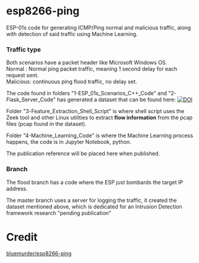 # esp8266-ping
ESP-01s code for generating ICMP/Ping normal and malicious traffic, along with detection of said traffic using Machine Learning.

### Traffic type
Both scenarios have a packet header like Microsoft Windows OS.<br />
Normal : Normal ping packet traffic, meaning 1 second delay for each request sent.<br />
Malicious: continuous ping flood traffic, no delay set.

The code found in folders "1-ESP_01s_Scenarios_C++_Code" and "2-Flask_Server_Code" has generated a dataset that can be found here: [![DOI](https://zenodo.org/badge/doi/10.5281/zenodo.7772015.svg)](http://dx.doi.org/10.5281/zenodo.7772015)

Folder "3-Feature_Extraction_Shell_Script" is where shell script uses the Zeek tool and other Linux utilities to extract **flow information** from the pcap files (pcap found in the dataset).

Folder "4-Machine_Learning_Code" is where the Machine Learning process happens, the code is in Jupyter Notebook, python.


The publication reference will be placed here when published. 


### Branch
The flood branch has a code where the ESP just bombards the target IP address.

The master branch uses a server for logging the traffic, it created the dataset mentioned above, which is dedicated for an Intrusion Detection framework research "pending publication"

# Credit
[bluemurder/esp8266-ping](https://github.com/bluemurder/esp8266-ping#readme)

